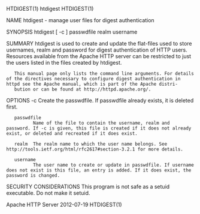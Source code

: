 HTDIGEST(1)                                                                                        htdigest                                                                                       HTDIGEST(1)



NAME
       htdigest - manage user files for digest authentication


SYNOPSIS
       htdigest [ -c ] passwdfile realm username



SUMMARY
       htdigest  is  used  to  create  and  update the flat-files used to store usernames, realm and password for digest authentication of HTTP users. Resources available from the Apache HTTP server can be
       restricted to just the users listed in the files created by htdigest.


       This manual page only lists the command line arguments. For details of the directives necessary to configure digest authentication in httpd see the Apache manual, which is part of the Apache distri‐
       bution or can be found at http://httpd.apache.org/.



OPTIONS
       -c     Create the passwdfile. If passwdfile already exists, it is deleted first.

       passwdfile
              Name of the file to contain the username, realm and password. If -c is given, this file is created if it does not already exist, or deleted and recreated if it does exist.

       realm  The realm name to which the user name belongs. See http://tools.ietf.org/html/rfc2617#section-3.2.1 for more details.

       username
              The user name to create or update in passwdfile. If username does not exist is this file, an entry is added. If it does exist, the password is changed.


SECURITY CONSIDERATIONS
       This program is not safe as a setuid executable. Do not make it setuid.




Apache HTTP Server                                                                                2012-07-19                                                                                      HTDIGEST(1)
